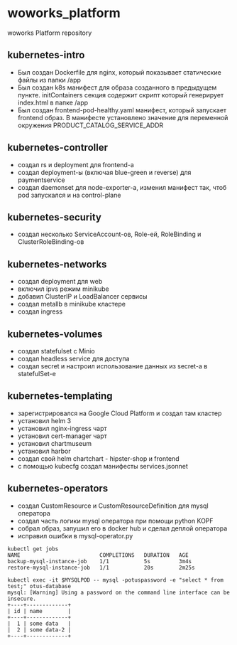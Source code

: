 # woworks_platform
woworks Platform repository

## kubernetes-intro
- Был создан Dockerfile для nginx, который показывает статические файлы из папки /app
- Был создан k8s манифест для образа созданного в предыдущем пункте. initContainers секция содержит скрипт который генерирует index.html в папке /app
- Был создан frontend-pod-healthy.yaml манифест, который запускает frontend образ. В манифесте установлено значение для переменной окружения PRODUCT_CATALOG_SERVICE_ADDR

## kubernetes-controller
- создал rs и deployment для frontend-а
- создал deployment-ы (включая blue-green и reverse) для paymentservice
- создал daemonset для node-exporter-а, изменил манифест так, чтоб pod запускался и на control-plane

## kubernetes-security
- создал несколько ServiceAccount-ов, Role-ей, RoleBinding и ClusterRoleBinding-ов

## kubernetes-networks
- создал deployment для web
- включил ipvs режим minikube
- добавил ClusterIP и LoadBalancer сервисы
- создал metallb в minikube кластере
- создал ingress

## kubernetes-volumes
- создал statefulset c Minio
- создал headless service для доступа
- создал secret и настроил использование данных из secret-а в statefulSet-е

## kubernetes-templating
- зарегистрировался на Google Cloud Platform и создал там кластер
- установил helm 3
- установил nginx-ingress чарт
- установил cert-manager чарт
- установил chartmuseum
- установил harbor
- cоздал свой helm chartchart - hipster-shop и frontend
- c помощью kubecfg создал манифесты services.jsonnet



## kubernetes-operators

- создал CustomResource и CustomResourceDefinition для mysql оператора
- создал часть логики mysql оператора при помощи python KOPF
- собрал образ, запушил его в docker hub и сделал деплой оператора
- исправил ошибки в mysql-operator.py


```shell
kubectl get jobs
NAME                         COMPLETIONS   DURATION   AGE
backup-mysql-instance-job    1/1           5s         3m4s
restore-mysql-instance-job   1/1           20s        2m25s
```

```shell
kubectl exec -it $MYSQLPOD -- mysql -potuspassword -e "select * from test;" otus-database
mysql: [Warning] Using a password on the command line interface can be insecure.
+----+-------------+
| id | name        |
+----+-------------+
|  1 | some data   |
|  2 | some data-2 |
+----+-------------+

```